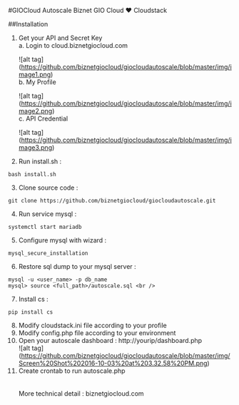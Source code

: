 #GIOCloud Autoscale
Biznet GIO Cloud :heart: Cloudstack

##Installation <br />
1. Get your API and Secret Key <br />
   a. Login to cloud.biznetgiocloud.com

   ![alt tag] (https://github.com/biznetgiocloud/giocloudautoscale/blob/master/img/image1.png) <br />
   b. My Profile <br />
   
   ![alt tag] (https://github.com/biznetgiocloud/giocloudautoscale/blob/master/img/image2.png) <br />
   c. API Credential <br />
   
   ![alt tag] (https://github.com/biznetgiocloud/giocloudautoscale/blob/master/img/image3.png)
   
2. Run install.sh : 
```
bash install.sh 
```
3. Clone source code : 
```
git clone https://github.com/biznetgiocloud/giocloudautoscale.git 
```
4. Run service mysql : 
```
systemctl start mariadb
```
5. Configure mysql with wizard :
```
mysql_secure_installation
```
6. Restore sql dump to your mysql server : 
```
mysql -u <user_name> -p db_name
mysql> source <full_path>/autoscale.sql <br />
```
7. Install cs :
```
pip install cs
```
8. Modify cloudstack.ini file according to your profile <br />
9. Modify config.php file according to your environment <br />
10. Open your autoscale dashboard : http://yourip/dashboard.php <br />
![alt tag] (https://github.com/biznetgiocloud/giocloudautoscale/blob/master/img/Screen%20Shot%202016-10-03%20at%203.32.58%20PM.png)<br />
11. Create crontab to run autoscale.php<br />
<br /><br />
More technical detail : biznetgiocloud.com
